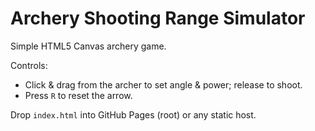 # Archery Shooting Range Simulator

Simple HTML5 Canvas archery game.

Controls:
- Click & drag from the archer to set angle & power; release to shoot.
- Press `R` to reset the arrow.

Drop `index.html` into GitHub Pages (root) or any static host.

